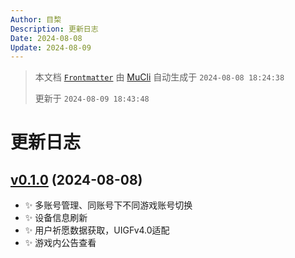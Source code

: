 ```yaml
---
Author: 目棃
Description: 更新日志
Date: 2024-08-08
Update: 2024-08-09
---
```


> 本文档 [`Frontmatter`](https://github.com/BTMuli/MuCli#Frontmatter) 由 [MuCli](https://github.com/BTMuli/Mucli) 自动生成于 `2024-08-08 18:24:38`
>
> 更新于 `2024-08-09 18:43:48`

# 更新日志

## [v0.1.0](https://github.com/BTMuli/ShufflePlay/releases/tag/v0.1.0) (2024-08-08)

- ✨ 多账号管理、同账号下不同游戏账号切换
- ✨ 设备信息刷新
- ✨ 用户祈愿数据获取，UIGFv4.0适配
- ✨ 游戏内公告查看
